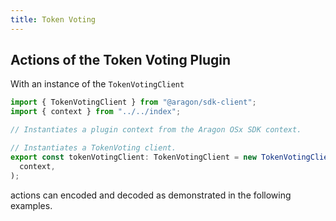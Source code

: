 ```yaml
---
title: Token Voting
---
```


## Actions of the Token Voting Plugin

With an instance of the `TokenVotingClient`

```ts
import { TokenVotingClient } from "@aragon/sdk-client";
import { context } from "../../index";

// Instantiates a plugin context from the Aragon OSx SDK context.

// Instantiates a TokenVoting client.
export const tokenVotingClient: TokenVotingClient = new TokenVotingClient(
  context,
);
```


actions can encoded and decoded as demonstrated in the following examples.